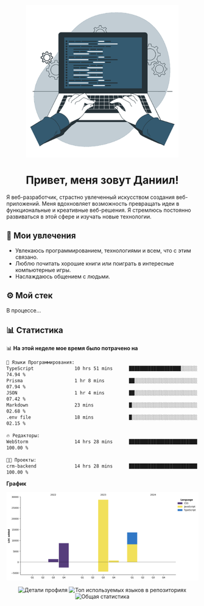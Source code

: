<div align="center">
  <img width="400" src="assets/main_pic.webp" alt="">
  <h1>Привет, меня зовут Даниил!</h1>
</div>

Я веб-разработчик, страстно увлеченный искусством создания веб-приложений. Меня вдохновляет возможность превращать идеи в функциональные и креативные веб-решения. Я стремлюсь постоянно развиваться в этой сфере и изучать новые технологии.

## :game_die: Мои увлечения

* Увлекаюсь программированием, технологиями и всем, что с этим связано.
* Люблю почитать хорошие книги или поиграть в интересные компьютерные игры.
* Наслаждаюсь общением с людьми.

## :gear: Мой стек

В процессе...

## :bar_chart: Статистика

<!--START_SECTION:waka-->
📊 **На этой неделе мое время было потрачено на** 

```text
💬 Языки Программирования: 
TypeScript               10 hrs 51 mins      ███████████████████░░░░░░   74.94 % 
Prisma                   1 hr 8 mins         ██░░░░░░░░░░░░░░░░░░░░░░░   07.94 % 
JSON                     1 hr 4 mins         ██░░░░░░░░░░░░░░░░░░░░░░░   07.42 % 
Markdown                 23 mins             █░░░░░░░░░░░░░░░░░░░░░░░░   02.68 % 
.env file                18 mins             █░░░░░░░░░░░░░░░░░░░░░░░░   02.15 % 

🔥 Редакторы: 
WebStorm                 14 hrs 28 mins      █████████████████████████   100.00 % 

🐱‍💻 Проекты: 
crm-backend              14 hrs 28 mins      █████████████████████████   100.00 % 
```

**График**

![Lines of Code chart](https://raw.githubusercontent.com/daniilgrigorev01/daniilgrigorev01/main/assets/bar_graph.png)


<!--END_SECTION:waka-->

<div align="center">
  <img src="http://github-profile-summary-cards.vercel.app/api/cards/profile-details?username=daniilgrigorev01&theme=github" alt="Детали профиля">
  <img src="http://github-profile-summary-cards.vercel.app/api/cards/repos-per-language?username=daniilgrigorev01&theme=github" alt="Топ используемых языков в репозиториях">
  <img src="http://github-profile-summary-cards.vercel.app/api/cards/stats?username=daniilgrigorev01&theme=github" alt="Общая статистика">
</div>
